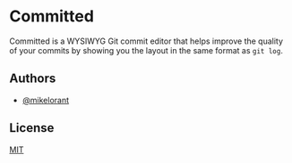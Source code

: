 # Committed

Committed is a WYSIWYG Git commit editor that helps improve the
quality of your commits by showing you the layout in the same format
as `git log`.

## Authors

- [@mikelorant](https://www.github.com/mikelorant)

## License

[MIT](https://choosealicense.com/licenses/mit/)
